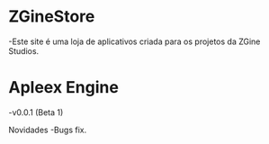 # ZGineStore

-Este site é uma loja de aplicativos criada para os projetos da ZGine Studios.

# Apleex Engine

-v0.0.1 (Beta 1)

Novidades
-Bugs fix.
